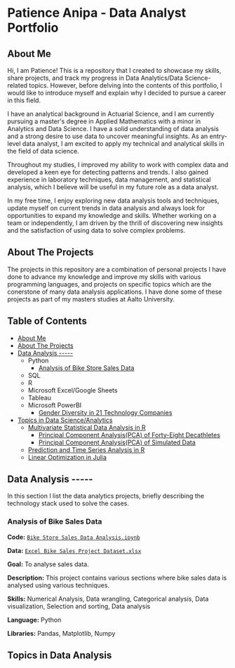 # Patience Anipa - Data Analyst Portfolio


## About Me

Hi, I am Patience! This is a repository that I created to showcase my skills, share projects, and track my progress in Data Analytics/Data Science-related topics.
However, before delving into the contents of this portfolio, I would like to introduce myself and explain why I decided to pursue a career in this field.

I have an analytical background in Actuarial Science, and I am currently pursuing a master's degree in Applied Mathematics with a minor in Analytics and Data Science. I have a solid understanding of data analysis and a strong desire to use data to uncover meaningful insights. As an entry-level data analyst, I am excited to apply my technical and analytical skills in the field of data science.

Throughout my studies, I improved my ability to work with complex data and developed a keen eye for detecting patterns and trends. I also gained experience in laboratory techniques, data management, and statistical analysis, which I believe will be useful in my future role as a data analyst.

In my free time, I enjoy exploring new data analysis tools and techniques, update myself on current trends in data analysis and always look for opportunities to expand my knowledge and skills. Whether working on a team or independently, I am driven by the thrill of discovering new insights and the satisfaction of using data to solve complex problems. 


## About The Projects

The projects in this repository are a combination of personal projects I have done to advance my knowledge and improve my skills with various programming languages, and projects on specific topics which are the conerstone of many data analysis applications. I have done some of these projects as part of my masters studies at Aalto University.

## Table of Contents
- [About Me](https://github.com/PatienceAdzo/AdzoTheAnalyst/tree/main#about-me)
- [About The Projects](https://github.com/PatienceAdzo/AdzoTheAnalyst/tree/main#about-the-projects)
- [Data Analysis ----- ](https://github.com/PatienceAdzo/AdzoTheAnalyst/blob/main/README.md#portfolio-projects-by-programming-language)
  - Python
    - [Analysis of Bike Store Sales Data](https://github.com/PatienceAdzo/AdzoTheAnalyst/tree/main?tab=readme-ov-file#analysis-of-bike-sales-data)
  - SQL
  - R
  - Microsoft Excel/Google Sheets
  - Tableau
  - Microsoft PowerBI
    - [Gender Diversity in 21 Technology Companies](https://github.com/PatienceAdzo/AdzoTheAnalyst/blob/main/Project%20Report.pptx)
- [Topics in Data Science/Analytics](https://github.com/PatienceAdzo/AdzoTheAnalyst/blob/main/README.md#portfolio-projects-by-topic)
  - [Multivariate Statistical Data Analysis in R]()
    - [Principal Component Analysis(PCA) of Forty-Eight Decathletes](https://github.com/PatienceAdzo/AdzoTheAnalyst/blob/main/PCA-1-rmd_file.pdf)
    - [Principal Component Analysis(PCA) of Simulated Data](https://github.com/PatienceAdzo/AdzoTheAnalyst/blob/main/PCA-2-rmd_file.pdf)
  - [Prediction and Time Series Analysis in R]()
  - [Linear Optimization in Julia]()
  

## Data Analysis -----

In this section I list the data analytics projects, briefly describing the technology stack used to solve the cases.

### Analysis of Bike Sales Data
**Code:** [`Bike Store Sales Data Analysis.ipynb`](https://github.com/PatienceAdzo/AdzoTheAnalyst/blob/main/Bike%20Store%20Sales%20Data%20Analysis.ipynb)

**Data:** [`Excel Bike Sales Project Dataset.xlsx`](https://github.com/PatienceAdzo/AdzoTheAnalyst/blob/main/Excel%20Bike%20Sales%20Project%20Dataset.xlsx)

**Goal:** To analyse sales data.

**Description:** This project contains various sections where bike sales data is analysed using various techniques. 

**Skills:** Numerical Analysis, Data wrangling, Categorical analysis, Data visualization, Selection and sorting, Data analysis

**Language:** Python

**Libraries:** Pandas, Matplotlib, Numpy


## Topics in Data Analysis




